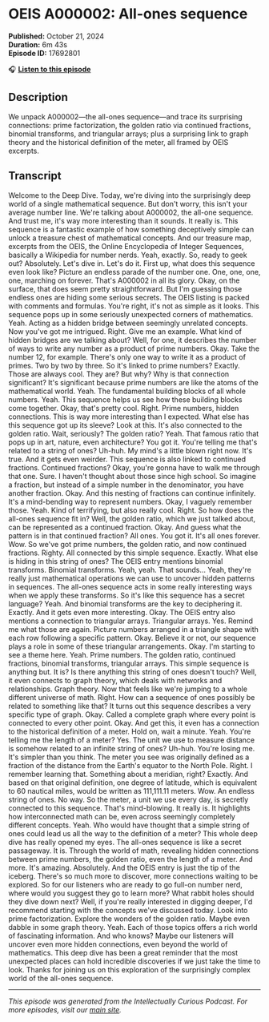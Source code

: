 # OEIS A000002: All-ones sequence

**Published:** October 21, 2024  
**Duration:** 6m 43s  
**Episode ID:** 17692801

🎧 **[Listen to this episode](https://intellectuallycurious.buzzsprout.com/2529712/episodes/17692801-oeis-a000002-all-ones-sequence)**

## Description

We unpack A000002—the all-ones sequence—and trace its surprising connections: prime factorization, the golden ratio via continued fractions, binomial transforms, and triangular arrays; plus a surprising link to graph theory and the historical definition of the meter, all framed by OEIS excerpts.

## Transcript

Welcome to the Deep Dive. Today, we're diving into the surprisingly deep world of a single mathematical sequence. But don't worry, this isn't your average number line. We're talking about A000002, the all-one sequence. And trust me, it's way more interesting than it sounds. It really is. This sequence is a fantastic example of how something deceptively simple can unlock a treasure chest of mathematical concepts. And our treasure map, excerpts from the OEIS, the Online Encyclopedia of Integer Sequences, basically a Wikipedia for number nerds. Yeah, exactly. So, ready to geek out? Absolutely. Let's dive in. Let's do it. First up, what does this sequence even look like? Picture an endless parade of the number one. One, one, one, one, marching on forever. That's A000002 in all its glory. Okay, on the surface, that does seem pretty straightforward. But I'm guessing those endless ones are hiding some serious secrets. The OEIS listing is packed with comments and formulas. You're right, it's not as simple as it looks. This sequence pops up in some seriously unexpected corners of mathematics. Yeah. Acting as a hidden bridge between seemingly unrelated concepts. Now you've got me intrigued. Right. Give me an example. What kind of hidden bridges are we talking about? Well, for one, it describes the number of ways to write any number as a product of prime numbers. Okay. Take the number 12, for example. There's only one way to write it as a product of primes. Two by two by three. So it's linked to prime numbers? Exactly. Those are always cool. They are? But why? Why is that connection significant? It's significant because prime numbers are like the atoms of the mathematical world. Yeah. The fundamental building blocks of all whole numbers. Yeah. This sequence helps us see how these building blocks come together. Okay, that's pretty cool. Right. Prime numbers, hidden connections. This is way more interesting than I expected. What else has this sequence got up its sleeve? Look at this. It's also connected to the golden ratio. Wait, seriously? The golden ratio? Yeah. That famous ratio that pops up in art, nature, even architecture? You got it. You're telling me that's related to a string of ones? Uh-huh. My mind's a little blown right now. It's true. And it gets even weirder. This sequence is also linked to continued fractions. Continued fractions? Okay, you're gonna have to walk me through that one. Sure. I haven't thought about those since high school. So imagine a fraction, but instead of a simple number in the denominator, you have another fraction. Okay. And this nesting of fractions can continue infinitely. It's a mind-bending way to represent numbers. Okay, I vaguely remember those. Yeah. Kind of terrifying, but also really cool. Right. So how does the all-ones sequence fit in? Well, the golden ratio, which we just talked about, can be represented as a continued fraction. Okay. And guess what the pattern is in that continued fraction? All ones. You got it. It's all ones forever. Wow. So we've got prime numbers, the golden ratio, and now continued fractions. Righty. All connected by this simple sequence. Exactly. What else is hiding in this string of ones? The OEIS entry mentions binomial transforms. Binomial transforms. Yeah, yeah. That sounds... Yeah, they're really just mathematical operations we can use to uncover hidden patterns in sequences. The all-ones sequence acts in some really interesting ways when we apply these transforms. So it's like this sequence has a secret language? Yeah. And binomial transforms are the key to deciphering it. Exactly. And it gets even more interesting. Okay. The OEIS entry also mentions a connection to triangular arrays. Triangular arrays. Yes. Remind me what those are again. Picture numbers arranged in a triangle shape with each row following a specific pattern. Okay. Believe it or not, our sequence plays a role in some of these triangular arrangements. Okay. I'm starting to see a theme here. Yeah. Prime numbers. The golden ratio, continued fractions, binomial transforms, triangular arrays. This simple sequence is anything but. It is? Is there anything this string of ones doesn't touch? Well, it even connects to graph theory, which deals with networks and relationships. Graph theory. Now that feels like we're jumping to a whole different universe of math. Right. How can a sequence of ones possibly be related to something like that? It turns out this sequence describes a very specific type of graph. Okay. Called a complete graph where every point is connected to every other point. Okay. And get this, it even has a connection to the historical definition of a meter. Hold on, wait a minute. Yeah. You're telling me the length of a meter? Yes. The unit we use to measure distance is somehow related to an infinite string of ones? Uh-huh. You're losing me. It's simpler than you think. The meter you see was originally defined as a fraction of the distance from the Earth's equator to the North Pole. Right. I remember learning that. Something about a meridian, right? Exactly. And based on that original definition, one degree of latitude, which is equivalent to 60 nautical miles, would be written as 111,111.11 meters. Wow. An endless string of ones. No way. So the meter, a unit we use every day, is secretly connected to this sequence. That's mind-blowing. It really is. It highlights how interconnected math can be, even across seemingly completely different concepts. Yeah. Who would have thought that a simple string of ones could lead us all the way to the definition of a meter? This whole deep dive has really opened my eyes. The all-ones sequence is like a secret passageway. It is. Through the world of math, revealing hidden connections between prime numbers, the golden ratio, even the length of a meter. And more. It's amazing. Absolutely. And the OEIS entry is just the tip of the iceberg. There's so much more to discover, more connections waiting to be explored. So for our listeners who are ready to go full-on number nerd, where would you suggest they go to learn more? What rabbit holes should they dive down next? Well, if you're really interested in digging deeper, I'd recommend starting with the concepts we've discussed today. Look into prime factorization. Explore the wonders of the golden ratio. Maybe even dabble in some graph theory. Yeah. Each of those topics offers a rich world of fascinating information. And who knows? Maybe our listeners will uncover even more hidden connections, even beyond the world of mathematics. This deep dive has been a great reminder that the most unexpected places can hold incredible discoveries if we just take the time to look. Thanks for joining us on this exploration of the surprisingly complex world of the all-ones sequence.

---
*This episode was generated from the Intellectually Curious Podcast. For more episodes, visit our [main site](https://intellectuallycurious.buzzsprout.com).*
